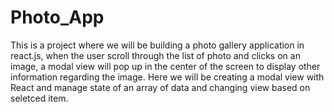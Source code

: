 # Photo_App

This is a project where we will be building a photo gallery application in react.js, when the user scroll through the list of photo and clicks on an image, a modal view will pop up in the center of the screen to display other information regarding the image. 
Here we will be creating a modal view with React and manage state of an array of data and changing view based on seletced item. 
